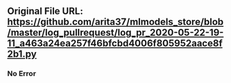 ## Original File URL: https://github.com/arita37/mlmodels_store/blob/master/log_pullrequest/log_pr_2020-05-22-19-11_a463a24ea257f46bfcbd4006f805952aace8f2b1.py<br />

### No Error